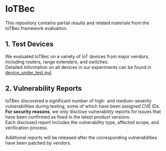# IoTBec

This repository contains partial results and related materials from the IoTBec framework evaluation.

## 1. Test Devices

We evaluated IoTBec on a variety of IoT devices from major vendors, including routers, range extenders, and switches.  
Detailed information on all devices in our experiments can be found in [device_under_test.md](https://github.com/IoTBec/Surveys/device_under_test.md).

## 2. Vulnerability Reports

IoTBec discovered a significant number of high- and medium-severity vulnerabilities during testing, some of which have been assigned CVE IDs.  
**For security reasons**, we only disclose vulnerability reports for issues that have been confirmed as fixed in the latest product versions.  
Each disclosed report includes the vulnerability type, affected scope, and verification process.

Additional reports will be released after the corresponding vulnerabilities have been patched by vendors.
